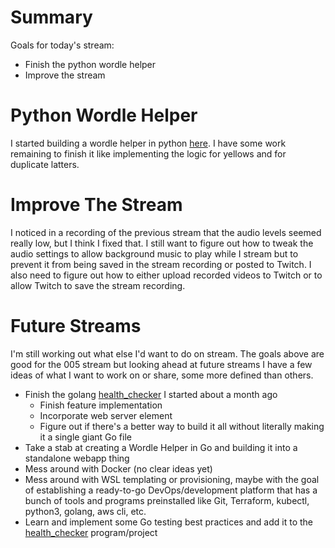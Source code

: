 # Summary

Goals for today's stream:

* Finish the python wordle helper
* Improve the stream

# Python Wordle Helper

I started building a wordle helper in python [here](https://github.com/conflabermits/Scripts/tree/main/python/wordle). I have some work remaining to finish it like implementing the logic for yellows and for duplicate latters.

# Improve The Stream

I noticed in a recording of the previous stream that the audio levels seemed really low, but I think I fixed that. I still want to figure out how to tweak the audio settings to allow background music to play while I stream but to prevent it from being saved in the stream recording or posted to Twitch. I also need to figure out how to either upload recorded videos to Twitch or to allow Twitch to save the stream recording.

# Future Streams

I'm still working out what else I'd want to do on stream. The goals above are good for the 005 stream but looking ahead at future streams I have a few ideas of what I want to work on or share, some more defined than others.

* Finish the golang [health_checker](https://github.com/conflabermits/Scripts/tree/main/golang/health_checker) I started about a month ago
    * Finish feature implementation
    * Incorporate web server element
    * Figure out if there's a better way to build it all without literally making it a single giant Go file
* Take a stab at creating a Wordle Helper in Go and building it into a standalone webapp thing
* Mess around with Docker (no clear ideas yet)
* Mess around with WSL templating or provisioning, maybe with the goal of establishing a ready-to-go DevOps/development platform that has a bunch of tools and programs preinstalled like Git, Terraform, kubectl, python3, golang, aws cli, etc.
* Learn and implement some Go testing best practices and add it to the [health_checker](https://github.com/conflabermits/Scripts/tree/main/golang/health_checker) program/project